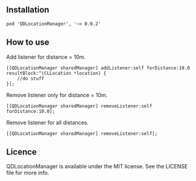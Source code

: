 <h2>Installation</h2>

    pod 'QDLocationManager', '~> 0.0.2'
    
    
<h2>How to use</h2>

Add listener for distance = 10m.

    [[QDLocationManager sharedManager] addListener:self forDistance:10.0 resultBlock:^(CLLocation *location) {
        //do stuff
    }];

Remove listener only for distance = 10m.

    [[QDLocationManager sharedManager] removeListener:self forDistance:10.0];
    
    
Remove listener for all distances.

    [[QDLocationManager sharedManager] removeListener:self];


<h2>Licence</h2>

QDLocationManager is available under the MIT license. See the LICENSE file for more info.
